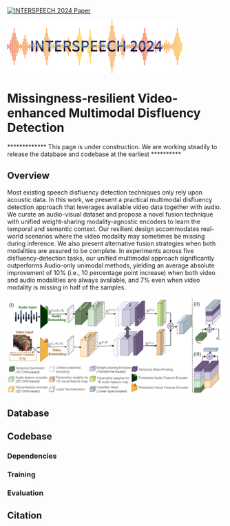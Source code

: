 [![INTERSPEECH 2024 Paper](https://img.shields.io/badge/INterspeech%202024%20Paper-accepted-brightgreen.svg?style=for-the-badge)](https://www.interspeech2024.org/)

![INterspeech Logo](utils/logo-2024.png)
# Missingness-resilient Video-enhanced Multimodal Disfluency Detection

************* This page is under construction. We are working steadily to release the database and codebase at the earliest **********

## Overview

Most existing speech disfluency detection techniques only rely upon acoustic data. In this work, we present a practical multimodal disfluency detection approach that leverages available video data together with audio. We curate an audio-visual dataset and propose a novel fusion technique with unified weight-sharing modality-agnostic encoders to learn the temporal and semantic context. Our resilient design accommodates real-world scenarios where the video modality may sometimes be missing during inference. We also present alternative fusion strategies when both modalities are assured to be complete. In experiments across five disfluency-detection tasks, our unified multimodal approach significantly outperforms Audio-only unimodal methods, yielding an average absolute improvement of 10% (i.e., 10 percentage point increase) when both video and audio modalities are always available, and 7% even when video modality is missing in half of the samples.

![System Diagram](utils/Interspeech_overall.drawio_annoated.png)

## Database

<!-- https://figshare.com/articles/dataset/Audio_Visual_Database_for_Speech_Disfluency/25526953

wget https://figshare.com/ndownloader/articles/25526953/versions/1 -->

## Codebase

### Dependencies
<!-- The required packages are listed in requirements.txt and can be installed as :
```
pip install -r requirements.txt
``` -->


### Training

<!-- Use the following command to train the model from scratch using the preprocessed data which are assumed to be in the folder saved_var/.

```

python training_person_id.py

```

Note : We provide the final version of the best hyperparameters for reproduction.

In the folder data_prep/ additional scripts used for preparing the data to the format in saved_var/ is provided. -->


### Evaluation

<!-- We provide a notebook (evaluation_tutorial_notebook.ipynb) to verify our results on the labeled validation set using the checkpoint available [here](https://drive.google.com/file/d/1444wvkD6kjUjZuhWncTyKaDUcXXO8r0X/view?usp=drive_link). -->



## Citation

<!-- If you use this machine learning codebase or the insights in your research work, please consider citing:
```
@inproceedings{mohapatra2023person,
  title={Person identification with wearable sensing using missing feature encoding and multi-stage modality fusion},
  author={Mohapatra, Payal and Pandey, Akash and Keten, Sinan and Chen, Wei and Zhu, Qi},
  booktitle={ICASSP 2023-2023 IEEE International Conference on Acoustics, Speech and Signal Processing (ICASSP)},
  pages={1--2},
  year={2023},
  organization={IEEE}
}
``` -->

